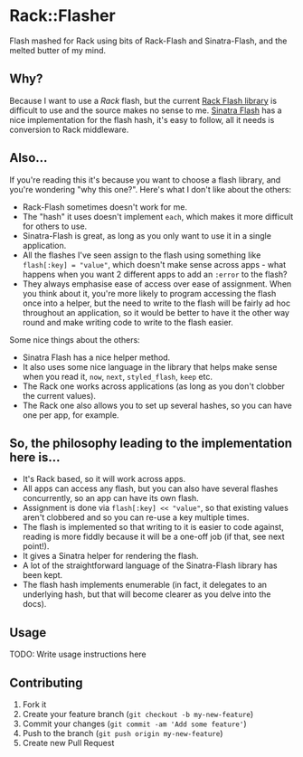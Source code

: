 # Rack::Flasher #

Flash mashed for Rack using bits of Rack-Flash and Sinatra-Flash, and the melted butter of my mind.

## Why? ##

Because I want to use a _Rack_ flash, but the current [Rack Flash library](https://rubygems.org/gems/rack-flash3) is difficult to use and the source makes no sense to me. [Sinatra Flash](https://rubygems.org/gems/sinatra-flash) has a nice implementation for the flash hash, it's easy to follow, all it needs is conversion to Rack middleware.

## Also… ##

If you're reading this it's because you want to choose a flash library, and you're wondering "why this one?". Here's what I don't like about the others:

* Rack-Flash sometimes doesn't work for me.
* The "hash" it uses doesn't implement `each`, which makes it more difficult for others to use.
* Sinatra-Flash is great, as long as you only want to use it in a single application.
* All the flashes I've seen assign to the flash using something like `flash[:key] = "value"`, which doesn't make sense across apps - what happens when you want 2 different apps to add an `:error` to the flash?
* They always emphasise ease of access over ease of assignment. When you think about it, you're more likely to program accessing the flash once into a helper, but the need to write to the flash will be fairly ad hoc throughout an application, so it would be better to have it the other way round and make writing code to write to the flash easier.


Some nice things about the others:

* Sinatra Flash has a nice helper method.
* It also uses some nice language in the library that helps make sense when you read it, `now`, `next`, `styled_flash`, `keep` etc.
* The Rack one works across applications (as long as you don't clobber the current values).
* The Rack one also allows you to set up several hashes, so you can have one per app, for example.

## So, the philosophy leading to the implementation here is… ##

* It's Rack based, so it will work across apps.
* All apps can access any flash, but you can also have several flashes concurrently, so an app can have its own flash.
* Assignment is done via `flash[:key] << "value"`, so that existing values aren't clobbered and so you can re-use a key multiple times.
* The flash is implemented so that writing to it is easier to code against, reading is more fiddly because it will be a one-off job (if that, see next point!).
* It gives a Sinatra helper for rendering the flash.
* A lot of the straightforward language of the Sinatra-Flash library has been kept.
* The flash hash implements enumerable (in fact, it delegates to an underlying hash, but that will become clearer as you delve into the docs).


## Usage

TODO: Write usage instructions here

## Contributing

1. Fork it
2. Create your feature branch (`git checkout -b my-new-feature`)
3. Commit your changes (`git commit -am 'Add some feature'`)
4. Push to the branch (`git push origin my-new-feature`)
5. Create new Pull Request
